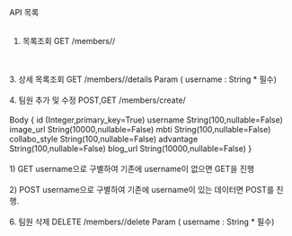 API 목록
<br/>
<br/>
1. 목록조회
GET /members/<username>/
<br/>
<br/>
3. 상세 목록조회
   GET /members/<username>/details
     Param ( username : String * 필수)
<br/>
<br/>
4. 팀원 추가 및 수정
   POST,GET /members/create/
<br/>
<br/>
       Body {
       id (Integer,primary_key=True)
       username String(100,nullable=False)
       image_url String(10000,nullable=False)
       mbti String(100,nullable=False)
       collabo_style String(100,nullable=False)
       advantage String(100,nullable=False)
       blog_url String(10000,nullable=False)
       }
<br/>
<br/>
   1) GET
     username으로 구별하여 기존에 username이 없으면 GET을 진행
<br/>
<br/>
   2) POST
      username으로 구별하여 기존에 username이 있는 데이터면 POST를 진행.
<br/>
<br/>
6. 팀원 삭제
   DELETE /members/<username>/delete
     Param ( username : String * 필수)

